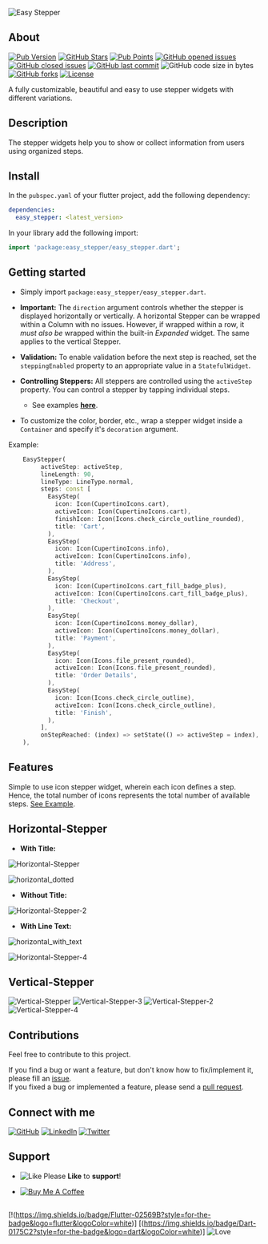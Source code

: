 ![Easy Stepper](https://github.com/ma7moud3osman/showcase/blob/main/easy_stepper/logo.png)

## About

[![Pub Version](https://img.shields.io/pub/v/easy_stepper.svg?label=pub&color=blue)](https://pub.dev/packages/easy_stepper/versions)
[![GitHub Stars](https://img.shields.io/github/stars/ma7moud3osman/easy_stepper?color=yellow&label=Stars)](https://github.com/ma7moud3osman/easy_stepper/stargazers)
[![Pub Points](https://img.shields.io/pub/points/easy_stepper?color=2E8B57)](https://pub.dev/packages/easy_stepper/score)
[![GitHub opened issues](https://img.shields.io/github/issues/ma7moud3osman/easy_stepper?color=red)](https://github.com/ma7moud3osman/easy_stepper/issues)
[![GitHub closed issues](https://img.shields.io/github/issues-closed/ma7moud3osman/easy_stepper)](https://github.com/ma7moud3osman/easy_stepper/issues)
[![GitHub last commit](https://img.shields.io/github/last-commit/ma7moud3osman/easy_stepper)](https://github.com/ma7moud3osman/easy_stepper/commits/main)
![GitHub code size in bytes](https://img.shields.io/github/languages/code-size/ma7moud3osman/easy_stepper?label=size)
[![GitHub forks](https://img.shields.io/github/forks/ma7moud3osman/easy_stepper)](https://github.com/ma7moud3osman/easy_stepper/network/members)
[![License](https://img.shields.io/badge/License-MIT-purple.svg)](https://github.com/ma7moud3osman/easy_stepper/blob/main/LICENSE)


A fully customizable, beautiful and easy to use stepper widgets with different variations.

## Description

The stepper widgets help you to show or collect information from users using organized steps.

## Install

In the `pubspec.yaml` of your flutter project, add the following dependency:

```yaml
dependencies:
  easy_stepper: <latest_version>
```

In your library add the following import:

```dart
import 'package:easy_stepper/easy_stepper.dart';
```

## Getting started

* Simply import `package:easy_stepper/easy_stepper.dart`.

* __Important:__ The `direction` argument controls whether the stepper is displayed horizontally or vertically. A horizontal Stepper can be wrapped within a Column with no issues. However, if wrapped within a row, it _must also be_ wrapped within the built-in _Expanded_ widget. The same applies to the vertical Stepper.

* __Validation:__ To enable validation before the next step is reached, set the `steppingEnabled` property to an appropriate value in a `StatefulWidget`.

* __Controlling Steppers:__ All steppers are controlled using the `activeStep` property. You can control a stepper by tapping individual steps.

    * See examples __[here](https://pub.dev/packages/easy_stepper/example)__.

* To customize the color, border, etc., wrap a stepper widget inside a `Container` and specify it's `decoration` argument.

Example:

```dart
    EasyStepper(
         activeStep: activeStep,
         lineLength: 90,
         lineType: LineType.normal,
         steps: const [
           EasyStep(
             icon: Icon(CupertinoIcons.cart),
             activeIcon: Icon(CupertinoIcons.cart),
             finishIcon: Icon(Icons.check_circle_outline_rounded),
             title: 'Cart',
           ),
           EasyStep(
             icon: Icon(CupertinoIcons.info),
             activeIcon: Icon(CupertinoIcons.info),
             title: 'Address',
           ),
           EasyStep(
             icon: Icon(CupertinoIcons.cart_fill_badge_plus),
             activeIcon: Icon(CupertinoIcons.cart_fill_badge_plus),
             title: 'Checkout',
           ),
           EasyStep(
             icon: Icon(CupertinoIcons.money_dollar),
             activeIcon: Icon(CupertinoIcons.money_dollar),
             title: 'Payment',
           ),
           EasyStep(
             icon: Icon(Icons.file_present_rounded),
             activeIcon: Icon(Icons.file_present_rounded),
             title: 'Order Details',
           ),
           EasyStep(
             icon: Icon(Icons.check_circle_outline),
             activeIcon: Icon(Icons.check_circle_outline),
             title: 'Finish',
           ),
         ],
         onStepReached: (index) => setState(() => activeStep = index),
    ),
```


## Features

Simple to use icon stepper widget, wherein each icon defines a step. Hence, the total number of icons represents the total number of available steps. [See Example](https://pub.dev/packages/easy_stepper/example).

## Horizontal-Stepper

* __With Title:__  

![Horizontal-Stepper](https://github.com/ma7moud3osman/showcase/blob/main/easy_stepper/stepper-horizontal.gif)

![horizontal_dotted](https://github.com/ma7moud3osman/showcase/blob/main/easy_stepper/horizontal_dotted.gif)


* __Without Title:__  

![Horizontal-Stepper-2](https://github.com/ma7moud3osman/showcase/blob/main/easy_stepper/stepper_horizontal_2.gif)


* __With Line Text:__  

![horizontal_with_text](https://github.com/ma7moud3osman/showcase/blob/main/easy_stepper/horizontal_with_text.gif)

![Horizontal-Stepper-4](https://github.com/ma7moud3osman/showcase/blob/main/easy_stepper/horizontal_text_line.gif)


## Vertical-Stepper

![Vertical-Stepper](https://github.com/ma7moud3osman/showcase/blob/main/easy_stepper/stepper_vertical.gif)        ![Vertical-Stepper-3](https://github.com/ma7moud3osman/showcase/blob/main/easy_stepper/vertical_3.gif)    ![Vertical-Stepper-2](https://github.com/ma7moud3osman/showcase/blob/main/easy_stepper/stepper_vertical_2.gif)   ![Vertical-Stepper-4](https://github.com/ma7moud3osman/showcase/blob/main/easy_stepper/vertical_line.gif)     



## Contributions

Feel free to contribute to this project.

If you find a bug or want a feature, but don't know how to fix/implement it, please fill an [issue](https://github.com/ma7moud3osman/easy_stepper/issues).  
If you fixed a bug or implemented a feature, please send a [pull request](https://github.com/ma7moud3osman/easy_stepper/pulls).

## Connect with me

[![GitHub](https://img.shields.io/badge/GitHub-100000?style=for-the-badge&logo=github&logoColor=white)](https://github.com/ma7moud3osman)  [![LinkedIn](https://img.shields.io/badge/LinkedIn-0077B5?style=for-the-badge&logo=linkedin&logoColor=white)](https://www.linkedin.com/in/ma7moud3osman/)  [![Twitter](https://img.shields.io/badge/Twitter-1DA1F2?style=for-the-badge&logo=twitter&logoColor=white)](https://twitter.com/MaHmOuD_A_OsMaN) 


## Support

* ![Like](https://github.com/ma7moud3osman/showcase/blob/main/icons/thumbs_up.png) Please __Like__ to __support__!

* [![Buy Me A Coffee](https://img.shields.io/badge/Buy_Me_A_Coffee-FFDD00?style=for-the-badge&logo=buy-me-a-coffee&logoColor=black)](https://www.buymeacoffee.com/ma7moud3osman)

##
[!(https://img.shields.io/badge/Flutter-02569B?style=for-the-badge&logo=flutter&logoColor=white)]
[(https://img.shields.io/badge/Dart-0175C2?style=for-the-badge&logo=dart&logoColor=white)]
![Love](http://ForTheBadge.com/images/badges/built-with-love.svg)